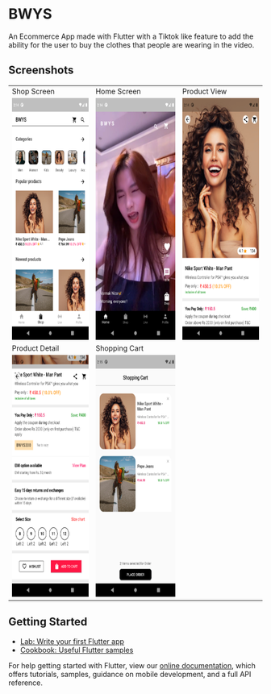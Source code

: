 # BWYS

An Ecommerce App made with Flutter with a Tiktok like feature to add the ability for the user to buy the clothes that people are wearing in the video. 

## Screenshots 

<table>
  <tr>
     <td>Shop Screen</td>
     <td>Home Screen</td>
     <td>Product View</td>
  </tr>
  <tr>
    <td><img src="Screenshot_1638866657.png" width="270" height="480" title="Ecommerce app" alt="Ecommerce app"/></td>
    <td><img src="Screenshot_1638866651.png" width="270" height="480" title="Ecommerce app" alt="Ecommerce app"/></td>
    <td><img src="Screenshot_1638866666.png" width="270" height="480" title="Show video" alt="Ecommerce app"/> </td>
  </tr>
  <tr>
     <td>Product Detail</td>
     <td>Shopping Cart</td>
  </tr>
  <tr>
    <td><img src="Screenshot_1638866675.png" width="270" height="480" title="Ecommerce app" alt="Ecommerce app"/></td>
    <td><img src="Screenshot_1638866710.png" width="270" height="480" title="Ecommerce app" alt="Ecommerce app"/></td>
  </tr>
 </table>


## Getting Started

- [Lab: Write your first Flutter app](https://flutter.dev/docs/get-started/codelab)
- [Cookbook: Useful Flutter samples](https://flutter.dev/docs/cookbook)

For help getting started with Flutter, view our
[online documentation](https://flutter.dev/docs), which offers tutorials,
samples, guidance on mobile development, and a full API reference.
